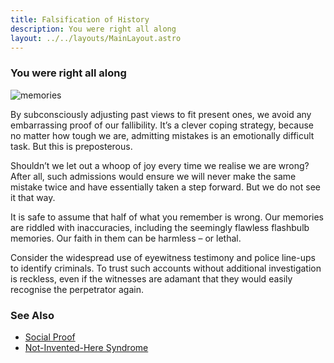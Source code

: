 ```yaml
---
title: Falsification of History
description: You were right all along
layout: ../../layouts/MainLayout.astro
---
```


### You were right all along

![memories](/images/memories.jpg)

By subconsciously adjusting past views to fit present ones, we avoid any embarrassing proof of our fallibility. 
It’s a clever coping strategy, because no matter how tough we are, admitting mistakes is an emotionally difficult task. 
But this is preposterous. 

Shouldn’t we let out a whoop of joy every time we realise we are wrong? 
After all, such admissions would ensure we will never make the same mistake twice and have essentially taken a step forward. 
But we do not see it that way.


It is safe to assume that half of what you remember is wrong. 
Our memories are riddled with inaccuracies, including the seemingly flawless flashbulb memories. 
Our faith in them can be harmless – or lethal. 

Consider the widespread use of eyewitness testimony and police line-ups to identify criminals. 
To trust such accounts without additional investigation is reckless, 
even if the witnesses are adamant that they would easily recognise the perpetrator again.

### See Also
- [Social Proof](/en/social-proof)
- [Not-Invented-Here Syndrome](/en/not-invented-here-syndrome)


